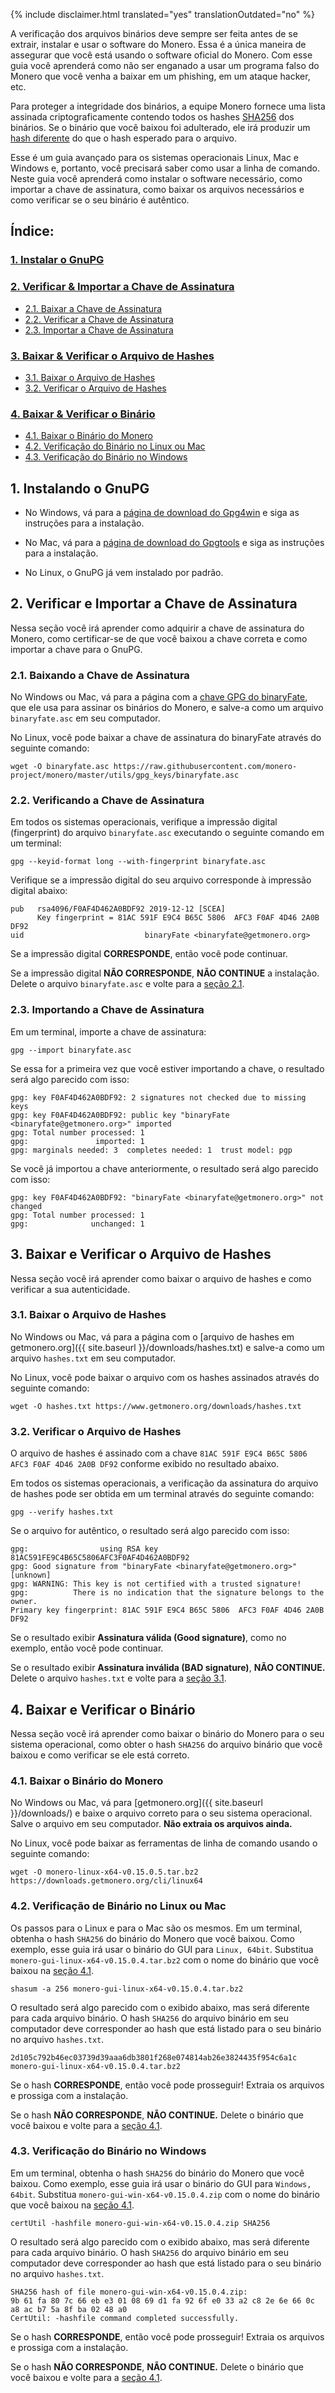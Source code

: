 {% include disclaimer.html translated="yes" translationOutdated="no" %}

A verificação dos arquivos binários deve sempre ser feita antes de se extrair, instalar e usar o software do Monero. Essa é a única maneira de assegurar que você está usando o software oficial do Monero. Com esse guia você aprenderá como não ser enganado a usar um programa falso do Monero que você venha a baixar em um phishing, em um ataque hacker, etc.

Para proteger a integridade dos binários, a equipe Monero fornece uma lista assinada criptograficamente contendo todos os hashes [SHA256](https://pt.wikipedia.org/wiki/SHA-2) dos binários. Se o binário que você baixou foi adulterado, ele irá produzir um [hash diferente](https://pt.wikipedia.org/wiki/File_hashing) do que o hash esperado para o arquivo.

Esse é um guia avançado para os sistemas operacionais Linux, Mac e Windows e, portanto, você precisará saber como usar a linha de comando. Neste guia você aprenderá como instalar o software necessário, como importar a chave de assinatura, como baixar os arquivos necessários e como verificar se o seu binário é autêntico.

## Índice:

### [1. Instalar o GnuPG](#1-installing-gnupg)
### [2. Verificar & Importar a Chave de Assinatura](#2-verify-and-import-signing-key)
  + [2.1. Baixar a Chave de Assinatura](#21-get-signing-key)
  + [2.2. Verificar a Chave de Assinatura](#22-verify-signing-key)
  + [2.3. Importar a Chave de Assinatura](#23-import-signing-key)
### [3. Baixar & Verificar o Arquivo de Hashes](#3-download-and-verify-hash-file)
  + [3.1. Baixar o Arquivo de Hashes](#31-get-hash-file)
  + [3.2. Verificar o Arquivo de Hashes](#32-verify-hash-file)
### [4. Baixar & Verificar o Binário](#4-download-and-verify-binary)
  + [4.1. Baixar o Binário do Monero](#41-get-monero-binary)
  + [4.2. Verificação do Binário no Linux ou Mac](#42-binary-verification-on-linux-or-mac)
  + [4.3. Verificação do Binário no Windows](#43-binary-verification-on-windows)

## 1. Instalando o GnuPG

+ No Windows, vá para a [página de download do Gpg4win](https://gpg4win.org/download.html) e siga as instruções para a instalação.

+ No Mac, vá para a [página de download do Gpgtools](https://gpgtools.org/) e siga as instruções para a instalação.

+ No Linux, o GnuPG já vem instalado por padrão.

## 2. Verificar e Importar a Chave de Assinatura

Nessa seção você irá aprender como adquirir a chave de assinatura do Monero, como certificar-se de que você baixou a chave correta e como importar a chave para o GnuPG.

### 2.1. Baixando a Chave de Assinatura

No Windows ou Mac, vá para a página com a [chave GPG do binaryFate](https://raw.githubusercontent.com/monero-project/monero/master/utils/gpg_keys/binaryfate.asc), que ele usa para assinar os binários do Monero, e salve-a como um arquivo `binaryfate.asc` em seu computador.

No Linux, você pode baixar a chave de assinatura do binaryFate através do seguinte comando:

```
wget -O binaryfate.asc https://raw.githubusercontent.com/monero-project/monero/master/utils/gpg_keys/binaryfate.asc
```

### 2.2. Verificando a Chave de Assinatura

Em todos os sistemas operacionais, verifique a impressão digital (fingerprint) do arquivo `binaryfate.asc` executando o seguinte comando em um terminal:

```
gpg --keyid-format long --with-fingerprint binaryfate.asc
```


Verifique se a impressão digital do seu arquivo corresponde à impressão digital abaixo:

```
pub   rsa4096/F0AF4D462A0BDF92 2019-12-12 [SCEA]
      Key fingerprint = 81AC 591F E9C4 B65C 5806  AFC3 F0AF 4D46 2A0B DF92
uid                           binaryFate <binaryfate@getmonero.org>
```

Se a impressão digital **CORRESPONDE**, então você pode continuar.

Se a impressão digital **NÃO CORRESPONDE**, **NÃO CONTINUE** a instalação. Delete o arquivo `binaryfate.asc` e volte para a [seção 2.1](#21-get-signing-key).

### 2.3. Importando a Chave de Assinatura

Em um terminal, importe a chave de assinatura:

```
gpg --import binaryfate.asc
```

Se essa for a primeira vez que você estiver importando a chave, o resultado será algo parecido com isso:

```
gpg: key F0AF4D462A0BDF92: 2 signatures not checked due to missing keys
gpg: key F0AF4D462A0BDF92: public key "binaryFate <binaryfate@getmonero.org>" imported
gpg: Total number processed: 1
gpg:               imported: 1
gpg: marginals needed: 3  completes needed: 1  trust model: pgp
```

Se você já importou a chave anteriormente, o resultado será algo parecido com isso:

```
gpg: key F0AF4D462A0BDF92: "binaryFate <binaryfate@getmonero.org>" not changed
gpg: Total number processed: 1
gpg:              unchanged: 1
```

## 3. Baixar e Verificar o Arquivo de Hashes

Nessa seção você irá aprender como baixar o arquivo de hashes e como verificar a sua autenticidade.

### 3.1. Baixar o Arquivo de Hashes

No Windows ou Mac, vá para a página com o [arquivo de hashes em getmonero.org]({{ site.baseurl }}/downloads/hashes.txt) e salve-a como um arquivo `hashes.txt` em seu computador.

No Linux, você pode baixar o arquivo com os hashes assinados através do seguinte comando:

```
wget -O hashes.txt https://www.getmonero.org/downloads/hashes.txt
```

### 3.2. Verificar o Arquivo de Hashes

O arquivo de hashes é assinado com a chave `81AC 591F E9C4 B65C 5806  AFC3 F0AF 4D46 2A0B DF92` conforme exibido no resultado abaixo.

Em todos os sistemas operacionais, a verificação da assinatura do arquivo de hashes pode ser obtida em um terminal através do seguinte comando:

```
gpg --verify hashes.txt
```

Se o arquivo for autêntico, o resultado será algo parecido com isso:

```
gpg:                using RSA key 81AC591FE9C4B65C5806AFC3F0AF4D462A0BDF92
gpg: Good signature from "binaryFate <binaryfate@getmonero.org>" [unknown]
gpg: WARNING: This key is not certified with a trusted signature!
gpg:          There is no indication that the signature belongs to the owner.
Primary key fingerprint: 81AC 591F E9C4 B65C 5806  AFC3 F0AF 4D46 2A0B DF92
```

Se o resultado exibir **Assinatura válida (Good signature)**, como no exemplo, então você pode continuar.

Se o resultado exibir **Assinatura inválida (BAD signature)**, **NÃO CONTINUE.** Delete o arquivo `hashes.txt` e volte para a [seção 3.1](#31-get-hash-file).

## 4. Baixar e Verificar o Binário

Nessa seção você irá aprender como baixar o binário do Monero para o seu sistema operacional, como obter o hash `SHA256` do arquivo binário que você baixou e como verificar se ele está correto.

### 4.1. Baixar o Binário do Monero

No Windows ou Mac, vá para [getmonero.org]({{ site.baseurl }}/downloads/) e baixe o arquivo correto para o seu sistema operacional. Salve o arquivo em seu computador. **Não extraia os arquivos ainda.**

No Linux, você pode baixar as ferramentas de linha de comando usando o seguinte comando:

```
wget -O monero-linux-x64-v0.15.0.5.tar.bz2 https://downloads.getmonero.org/cli/linux64
```

### 4.2. Verificação de Binário no Linux ou Mac

Os passos para o Linux e para o Mac são os mesmos. Em um terminal, obtenha o hash `SHA256` do binário do Monero que você baixou. Como exemplo, esse guia irá usar o binário do GUI para `Linux, 64bit`. Substitua `monero-gui-linux-x64-v0.15.0.4.tar.bz2` com o nome do binário que você baixou na [seção 4.1](#41-get-monero-binary).

```
shasum -a 256 monero-gui-linux-x64-v0.15.0.4.tar.bz2
```

O resultado será algo parecido com o exibido abaixo, mas será diferente para cada arquivo binário. O hash `SHA256` do arquivo binário em seu computador deve corresponder ao hash que está listado para o seu binário no arquivo `hashes.txt`.

```
2d105c792b46ec03739d39aaa6db3801f268e074814ab26e3824435f954c6a1c  monero-gui-linux-x64-v0.15.0.4.tar.bz2
```

Se o hash **CORRESPONDE**, então você pode prosseguir! Extraia os arquivos e prossiga com a instalação.

Se o hash **NÃO CORRESPONDE**, **NÃO CONTINUE.** Delete o binário que você baixou e volte para a [seção 4.1](#41-get-monero-binary).

### 4.3. Verificação do Binário no Windows

Em um terminal, obtenha o hash `SHA256` do binário do Monero que você baixou. Como exemplo, esse guia irá usar o binário do GUI para `Windows, 64bit`. Substitua `monero-gui-win-x64-v0.15.0.4.zip` com o nome do binário que você baixou na [seção 4.1](#41-get-monero-binary).

```
certUtil -hashfile monero-gui-win-x64-v0.15.0.4.zip SHA256
```
O resultado será algo parecido com o exibido abaixo, mas será diferente para cada arquivo binário. O hash `SHA256` do arquivo binário em seu computador deve corresponder ao hash que está listado para o seu binário no arquivo `hashes.txt`.

```
SHA256 hash of file monero-gui-win-x64-v0.15.0.4.zip:
9b 61 fa 80 7c 66 eb e3 01 08 69 d1 fa 92 6f e0 33 a2 c8 2e 6e 66 0c a8 ac b7 5a 8f ba 02 48 a0
CertUtil: -hashfile command completed successfully.
```

Se o hash **CORRESPONDE**, então você pode prosseguir! Extraia os arquivos e prossiga com a instalação.

Se o hash **NÃO CORRESPONDE**, **NÃO CONTINUE.** Delete o binário que você baixou e volte para a [seção 4.1](#41-get-monero-binary).

